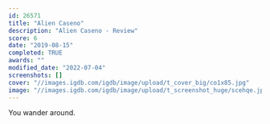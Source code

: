 ```yaml
---
id: 26571
title: "Alien Caseno"
description: "Alien Caseno - Review"
score: 6
date: "2019-08-15"
completed: TRUE
awards: ""
modified_date: "2022-07-04"
screenshots: []
cover: "//images.igdb.com/igdb/image/upload/t_cover_big/co1x85.jpg"
image: "//images.igdb.com/igdb/image/upload/t_screenshot_huge/scehqe.jpg"
---
```

You wander around.